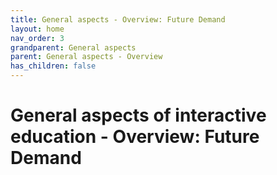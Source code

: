 ```yaml
---
title: General aspects - Overview: Future Demand
layout: home
nav_order: 3
grandparent: General aspects
parent: General aspects - Overview
has_children: false
---
```


# General aspects of interactive education - Overview: Future Demand